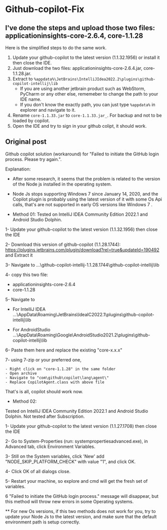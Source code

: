 # Github-copilot-Fix
## I've done the steps and upload those two files: applicationinsights-core-2.6.4, core-1.1.28

Here is the simplified steps to do the same work.

1. Update your github-copilot to the latest version (1.1.32.1956) or install it then close the IDE.
2. Just download the two files: applicationinsights-core-2.6.4.jar, core-1.1.28.jar.
3. Extract to `%appdata%\JetBrains\IntelliJIdea2022.2\plugins\github-copilot-intellij\lib`
   - If you are using another jetbrain product such as WebStorm, PyCharm or any other else, rememeber to change the path to your IDE name.
   - If you don't know the exactly path, you can just type `%appdata%` in explorer and navigate to it.
4. Rename `core-1.1.33.jar` to `core-1.1.33.jar_`. For backup and not to be loaded by copilot.
5. Open the IDE and try to sign in your github colipt, it should work.

## Original post

Github copilot solution (workaround) for "Failed to initiate the GitHub login process. Please try again.".

Explanation:
* After some research, it seems that the problem is related to the version of the Node js installed in the operating system.

* Node Js stops supporting Windows 7 since January 14, 2020, and the Copilot plugin is probably using the latest version of it with some Os Api calls, 
that's are not supported in early OS versions like Windows 7 .

* Method 01:
Tested on IntelliJ IDEA Community Edition 2022.1 and Android Studio Dolphin. 

1- Update your github-copilot to the latest version (1.1.32.1956) then close the IDE

2- Download this version of github-copilot (1.1.28.1744):
   https://plugins.jetbrains.com/plugin/download?rel=true&updateId=190492 and Extract it

3- Navigate to ...\github-copilot-intellij-1.1.28.1744\github-copilot-intellij\lib

4- copy this two file:
   
   * applicationinsights-core-2.6.4
   * core-1.1.28
   
5- Navigate to

   * For IntelliJ IDEA
...\AppData\Roaming\JetBrains\IdeaIC2022.1\plugins\github-copilot-intellij\lib

   * For AndroidStudio
...\AppData\Roaming\Google\AndroidStudio2021.2\plugins\github-copilot-intellij\lib

6- Paste them here and replace the existing "core-x.x.x"

7- using 7-zip or your preferred one,

    - Right click on "core-1.1.28" in the same folder
    - Open archive 
    - Navigate to "com\github\copilot\lang\agent\" 
    - Replace CopilotAgent.class with above file

  That's is all, copilot should work now.
  
  
  
* Method 02:

 Tested on IntelliJ IDEA Community Edition 2022.1 and Android Studio Dolphin. 
 Not tested after Subscription.
 
 
1- Update your github-copilot to the latest version (1.1.27.1708) then close the IDE

2- Go to System-Properties (run: systempropertiesadvanced.exe), in Advanced tab, click Environment Variables.

3- Still on the System variables, click 'New' add "NODE_SKIP_PLATFORM_CHECK" with value "1", and click OK.

4- Click OK of all dialogs close.

5- Restart your machine, so explore and cmd will get the fresh set of variables.

6 "Failed to initiate the GitHub login process." message will disappear, but this method will throw new errors in some Operating systems.


** For new Os versions, if this two methods does not work for you, 
try to update your Node Js to the latest version, 
and make sure that the default environment path is setup correctly.

